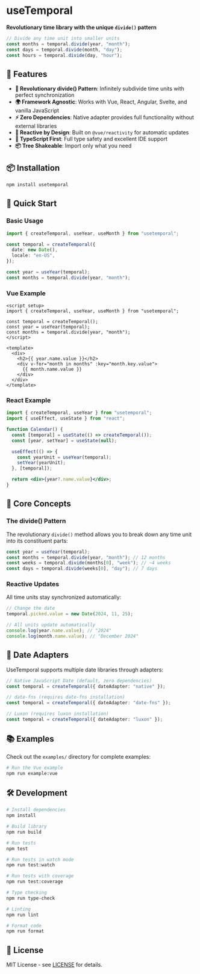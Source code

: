 # useTemporal

**Revolutionary time library with the unique `divide()` pattern**

```typescript
// Divide any time unit into smaller units
const months = temporal.divide(year, "month");
const days = temporal.divide(month, "day");
const hours = temporal.divide(day, "hour");
```

## 🚀 Features

- **🧩 Revolutionary divide() Pattern**: Infinitely subdivide time units with perfect synchronization
- **🌍 Framework Agnostic**: Works with Vue, React, Angular, Svelte, and vanilla JavaScript
- **⚡ Zero Dependencies**: Native adapter provides full functionality without external libraries
- **🔄 Reactive by Design**: Built on `@vue/reactivity` for automatic updates
- **🎯 TypeScript First**: Full type safety and excellent IDE support
- **📦 Tree Shakeable**: Import only what you need

## 📦 Installation

```bash
npm install usetemporal
```

## 🎯 Quick Start

### Basic Usage

```typescript
import { createTemporal, useYear, useMonth } from "usetemporal";

const temporal = createTemporal({
  date: new Date(),
  locale: "en-US",
});

const year = useYear(temporal);
const months = temporal.divide(year, "month");
```

### Vue Example

```vue
<script setup>
import { createTemporal, useYear, useMonth } from "usetemporal";

const temporal = createTemporal();
const year = useYear(temporal);
const months = temporal.divide(year, "month");
</script>

<template>
  <div>
    <h2>{{ year.name.value }}</h2>
    <div v-for="month in months" :key="month.key.value">
      {{ month.name.value }}
    </div>
  </div>
</template>
```

### React Example

```jsx
import { createTemporal, useYear } from "usetemporal";
import { useEffect, useState } from "react";

function Calendar() {
  const [temporal] = useState(() => createTemporal());
  const [year, setYear] = useState(null);

  useEffect(() => {
    const yearUnit = useYear(temporal);
    setYear(yearUnit);
  }, [temporal]);

  return <div>{year?.name.value}</div>;
}
```

## 🔬 Core Concepts

### The divide() Pattern

The revolutionary `divide()` method allows you to break down any time unit into its constituent parts:

```typescript
const year = useYear(temporal);
const months = temporal.divide(year, "month"); // 12 months
const weeks = temporal.divide(months[0], "week"); // ~4 weeks
const days = temporal.divide(weeks[0], "day"); // 7 days
```

### Reactive Updates

All time units stay synchronized automatically:

```typescript
// Change the date
temporal.picked.value = new Date(2024, 11, 25);

// All units update automatically
console.log(year.name.value); // "2024"
console.log(month.name.value); // "December 2024"
```

## 🔌 Date Adapters

UseTemporal supports multiple date libraries through adapters:

```typescript
// Native JavaScript Date (default, zero dependencies)
const temporal = createTemporal({ dateAdapter: "native" });

// date-fns (requires date-fns installation)
const temporal = createTemporal({ dateAdapter: "date-fns" });

// Luxon (requires luxon installation)
const temporal = createTemporal({ dateAdapter: "luxon" });
```

## 📚 Examples

Check out the `examples/` directory for complete examples:

```bash
# Run the Vue example
npm run example:vue
```

## 🛠️ Development

```bash
# Install dependencies
npm install

# Build library
npm run build

# Run tests
npm test

# Run tests in watch mode
npm run test:watch

# Run tests with coverage
npm run test:coverage

# Type checking
npm run type-check

# Linting
npm run lint

# Format code
npm run format
```

## 📄 License

MIT License - see [LICENSE](LICENSE) for details.
